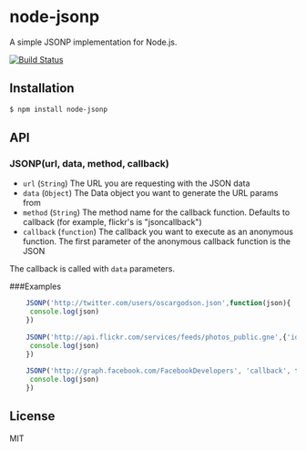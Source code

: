 # node-jsonp

A simple JSONP implementation for Node.js.

[![Build Status][ci-image]][ci-url]

## Installation

``` bash
$ npm install node-jsonp
```

## API

### JSONP(url, data, method, callback)

- `url` (`String`) The URL you are requesting with the JSON data
- `data` (`Object`) The Data object you want to generate the URL params from
- `method` (`String`) The method name for the callback function. Defaults to callback (for example, flickr's is "jsoncallback")
- `callback` (`function`) The callback you want to execute as an anonymous function. The first parameter of the anonymous callback function is the JSON

The callback is called with `data` parameters.

###Examples
```js
	JSONP('http://twitter.com/users/oscargodson.json',function(json){
	 console.log(json)
	})
	
	JSONP('http://api.flickr.com/services/feeds/photos_public.gne',{'id':'12389944@N03','format':'json'},'jsoncallback',function(json){
     console.log(json)
    })
    
    JSONP('http://graph.facebook.com/FacebookDevelopers', 'callback', function(json){
     console.log(json)
    })
```	

## License

MIT

[ci-image]: https://travis-ci.org/ngot/node-jsonp.png?branch=master
[ci-url]: https://travis-ci.org/ngot/node-jsonp